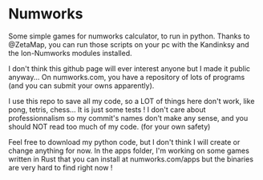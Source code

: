 # Numworks
Some simple games for numworks calculator, to run in python.
Thanks to @ZetaMap, you can run those scripts on your pc with the Kandinksy and the Ion-Numworks modules installed.

I don't think this github page will ever interest anyone but I made it public anyway... On numworks.com, you have a repository of lots of programs (and you can submit your owns apparently).

I use this repo to save all my code, so a LOT of things here don't work, like pong, tetris, chess... It is just some tests !
I don't care about professionnalism so my commit's names don't make any sense, and you should NOT read too much of my code. (for your own safety)

Feel free to download my python code, but I don't think I will create or change anything for now. In the apps folder, I'm working on some games written in Rust that you can install at numworks.com/apps but the binaries are very hard to find right now !

